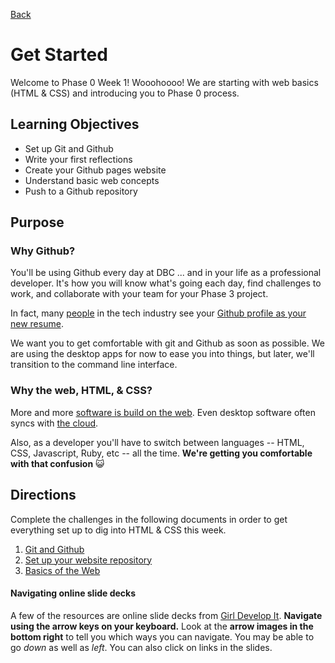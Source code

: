 [Back](../)

# Get Started

Welcome to Phase 0 Week 1! Wooohoooo! We are starting with web basics (HTML & CSS) and introducing you to Phase 0 process.

## Learning Objectives

* Set up Git and Github
* Write your first reflections
* Create your Github pages website
* Understand basic web concepts
* Push to a Github repository

## Purpose

### Why Github?

You'll be using Github every day at DBC ... and in your life as a professional developer.  It's how you will know what's going each day, find challenges to work, and collaborate with your team for your Phase 3 project.

In fact, many [people](https://twitter.com/jeresig/status/33968704983138304) in the tech industry see your [Github profile as your new resume](http://code.dblock.org/github-is-your-new-resume).

We want you to get comfortable with git and Github as soon as possible.  We are using the desktop apps for now to ease you into things, but later, we'll transition to the command line interface.

### Why the web, HTML, & CSS?

More and more [software is build on the web](http://skillcrush.com/2012/08/08/saas/).  Even desktop software often syncs with [the cloud](http://skillcrush.com/2012/04/19/the-cloud/).

Also, as a developer you'll have to switch between languages -- HTML, CSS, Javascript, Ruby, etc -- all the time.  **We're getting you comfortable with that confusion** :smiley_cat:

## Directions

Complete the challenges in the following documents in order to get everything set up to dig into HTML & CSS this week.

1. [Git and Github](git_and_github.md)
2. [Set up your website repository](set_up_repo.md)
3. [Basics of the Web](web_basics.md)

#### Navigating online slide decks

A few of the resources are online slide decks from [Girl Develop It](http://www.girldevelopit.com).  **Navigate using the arrow keys on your keyboard.** Look at the **arrow images in the bottom right** to tell you which ways you can navigate.  You may be able to go *down* as well as *left*. You can also click on links in the slides.
